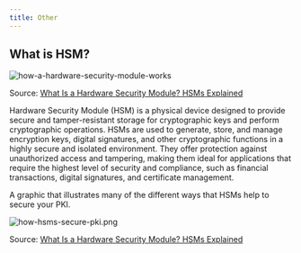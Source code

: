 ```yaml
---
title: Other
---
```


## What is HSM?

![how-a-hardware-security-module-works](/img/linux/security/how-a-hardware-security-module-works.png)

Source: [What Is a Hardware Security Module? HSMs Explained](https://www.thesslstore.com/blog/what-is-a-hardware-security-module-hsms-explained/)

Hardware Security Module (HSM) is a physical device designed to provide secure and tamper-resistant storage for cryptographic keys and perform cryptographic operations. HSMs are used to generate, store, and manage encryption keys, digital signatures, and other cryptographic functions in a highly secure and isolated environment. They offer protection against unauthorized access and tampering, making them ideal for applications that require the highest level of security and compliance, such as financial transactions, digital signatures, and certificate management.

A graphic that illustrates many of the different ways that HSMs help to secure your PKI.

![how-hsms-secure-pki.png](/img/linux/security/how-hsms-secure-pki.png)

Source: [What Is a Hardware Security Module? HSMs Explained](https://www.thesslstore.com/blog/what-is-a-hardware-security-module-hsms-explained/)